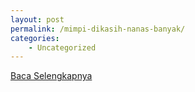 ```yaml
---
layout: post
permalink: /mimpi-dikasih-nanas-banyak/
categories:
    - Uncategorized
---
```


[Baca Selengkapnya](/09)